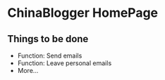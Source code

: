 # ChinaBlogger HomePage
## Things to be done

* Function: Send emails
* Function: Leave personal emails
* More...
